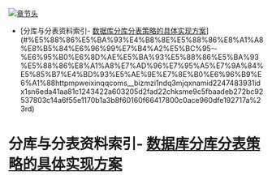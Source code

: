 [![章节头](https://parg.co/UGo)](https://parg.co/b4z) 
 - [分库与分表资料索引- [数据库分库分表策略的具体实现方案](http://mp.weixin.qq.com/s?__biz=MzI1NDQ3MjQxNA==&mid=2247483931&idx=1&sn=6eda41aa81c1243422a603205d2fad22&chksm=e9c5fbaadeb272bc92537803c14a6f55e1170b1a3b8f60160f66417800c0ace960dfe192717a#rd)](#%E5%88%86%E5%BA%93%E4%B8%8E%E5%88%86%E8%A1%A8%E8%B5%84%E6%96%99%E7%B4%A2%E5%BC%95--%E6%95%B0%E6%8D%AE%E5%BA%93%E5%88%86%E5%BA%93%E5%88%86%E8%A1%A8%E7%AD%96%E7%95%A5%E7%9A%84%E5%85%B7%E4%BD%93%E5%AE%9E%E7%8E%B0%E6%96%B9%E6%A1%88httpmpweixinqqcoms__bizmzi1ndq3mjqxnamid2247483931idx1sn6eda41aa81c1243422a603205d2fad22chksme9c5fbaadeb272bc92537803c14a6f55e1170b1a3b8f60160f66417800c0ace960dfe192717a%23rd) 

# 分库与分表资料索引- [数据库分库分表策略的具体实现方案](http://mp.weixin.qq.com/s?__biz=MzI1NDQ3MjQxNA==&mid=2247483931&idx=1&sn=6eda41aa81c1243422a603205d2fad22&chksm=e9c5fbaadeb272bc92537803c14a6f55e1170b1a3b8f60160f66417800c0ace960dfe192717a#rd)